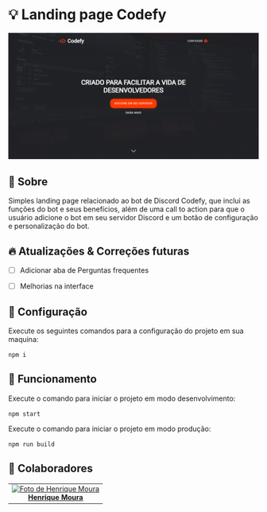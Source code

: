 # 💡 Landing page Codefy

<img src="src/assets/images/preview.png" alt="preview">


## 📝 Sobre
Simples landing page relacionado ao bot de Discord Codefy, que inclui as funções do bot e seus benefícios, além de uma call to action para que o usuário adicione o bot em seu servidor Discord e um botão de configuração e personalização do bot.

## 🔥 Atualizações & Correções futuras
- [ ] Adicionar aba de Perguntas frequentes
- [ ] Melhorias na interface


## 🔧 Configuração

Execute os seguintes comandos para a configuração do projeto em sua maquina:
```
npm i
```


## 🚀 Funcionamento

Execute o comando para iniciar o projeto em modo desenvolvimento:
```
npm start
```

Execute o comando para iniciar o projeto em modo produção:
```
npm run build
```

## 🤝 Colaboradores

<table>
  <tr>
    <td align="center">
      <a href="https://github.com/hxmoura" width="100px;">
        <img src="https://github.com/hxmoura.png" width="130px;" alt="Foto de Henrique Moura"/>
        <br>
        <strong>Henrique Moura</strong>
      </a>
    </td>
  </tr>
</table>